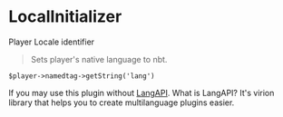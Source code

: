 # LocalInitializer
Player Locale identifier

>Sets player's native language to nbt.
```
$player->namedtag->getString('lang')
```

If you may use this plugin without [LangAPI](https://github.com/MlsDmitry/LangAPI).
What is LangAPI? It's virion library that helps you to create multilanguage plugins easier.



